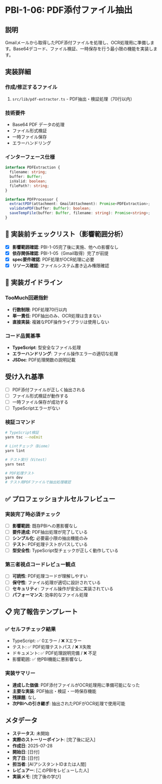 # PBI-1-06: PDF添付ファイル抽出

## 説明

Gmailメールから取得したPDF添付ファイルを処理し、OCR処理用に準備します。Base64デコード、ファイル検証、一時保存を行う最小限の機能を実装します。

## 実装詳細

### 作成/修正するファイル

1. `src/lib/pdf-extractor.ts` - PDF抽出・検証処理（70行以内）

### 技術要件

- Base64 PDF データの処理
- ファイル形式検証
- 一時ファイル保存
- エラーハンドリング

### インターフェース仕様

```typescript
interface PDFExtraction {
  filename: string;
  buffer: Buffer;
  isValid: boolean;
  filePath?: string;
}

interface PDFProcessor {
  extractPDF(attachment: GmailAttachment): Promise<PDFExtraction>;
  validatePDF(buffer: Buffer): boolean;
  saveTempFile(buffer: Buffer, filename: string): Promise<string>;
}
```

## 🎯 実装前チェックリスト（影響範囲分析）

- [x] **影響範囲確認**: PBI-1-05完了後に実施、他への影響なし
- [x] **依存関係確認**: PBI-1-05（Gmail取得）完了が前提
- [x] **spec要件確認**: PDF処理がOCR処理に必要
- [x] **リソース確認**: ファイルシステム書き込み権限確認

## 🔧 実装ガイドライン

### TooMuch回避指針
- **行数制限**: PDF処理70行以内
- **単一責任**: PDF抽出のみ、OCR処理は含まない
- **直接実装**: 複雑なPDF操作ライブラリは使用しない

### コード品質基準
- **TypeScript**: 型安全なファイル処理
- **エラーハンドリング**: ファイル操作エラーの適切な処理
- **JSDoc**: PDF処理関数の説明記載

## 受け入れ基準

- [ ] PDF添付ファイルが正しく抽出される
- [ ] ファイル形式検証が動作する
- [ ] 一時ファイル保存が成功する
- [ ] TypeScriptエラーがない

### 検証コマンド

```bash
# TypeScript検証
yarn tsc --noEmit

# Lintチェック（Biome）
yarn lint

# テスト実行（Vitest）
yarn test

# PDF処理テスト
yarn dev
# テスト用PDFファイルで抽出処理確認
```

## ✅ プロフェッショナルセルフレビュー

### 実装完了時必須チェック
- [ ] **影響範囲**: 既存PBIへの悪影響なし
- [ ] **要件達成**: PDF抽出処理が完了している
- [ ] **シンプル化**: 必要最小限の抽出機能のみ
- [ ] **テスト**: PDF処理テストがパスしている
- [ ] **型安全性**: TypeScript型チェックが正しく動作している

### 第三者視点コードレビュー観点
- [ ] **可読性**: PDF処理コードが理解しやすい
- [ ] **保守性**: ファイル処理が適切に設計されている
- [ ] **セキュリティ**: ファイル操作が安全に実装されている
- [ ] **パフォーマンス**: 効率的なファイル処理

## 📋 完了報告テンプレート

### ✅ セルフチェック結果
- TypeScript: ✅ 0エラー / ❌ Xエラー
- テスト: ✅ PDF処理テストパス / ❌ X失敗  
- ドキュメント: ✅ PDF処理説明完備 / ❌ 不足
- 影響範囲: ✅ 他PBI機能に悪影響なし

### 実装サマリー
- **達成した価値**: PDF添付ファイルがOCR処理用に準備可能になった
- **主要な実装**: PDF抽出・検証・一時保存機能
- **残課題**: なし
- **次PBIへの引き継ぎ**: 抽出されたPDFがOCR処理で使用可能

## メタデータ

- **ステータス**: 未開始
- **実際のストーリーポイント**: [完了後に記入]
- **作成日**: 2025-07-28
- **開始日**: [日付]
- **完了日**: [日付]
- **担当者**: [AIアシスタントIDまたは人間]
- **レビュアー**: [このPBIをレビューした人]
- **実装メモ**: [完了後の学び]